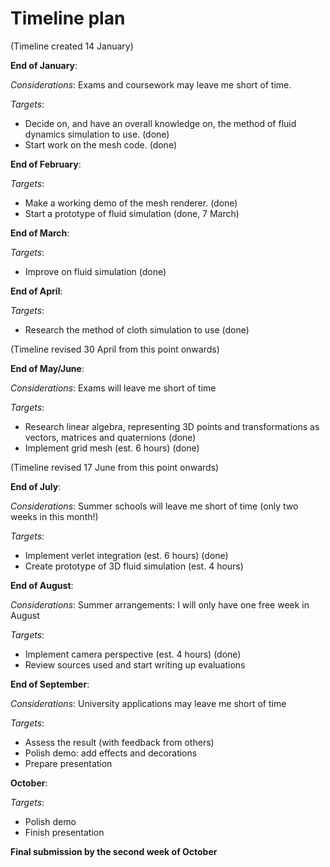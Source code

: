 Timeline plan
=============

(Timeline created 14 January)

**End of January**:

  *Considerations*:
  Exams and coursework may leave me short of time.

  *Targets*:
  * Decide on, and have an overall knowledge on, the method of fluid dynamics simulation to use. (done)
  * Start work on the mesh code. (done)


**End of February**:

  *Targets*:
  * Make a working demo of the mesh renderer. (done)
  * Start a prototype of fluid simulation (done, 7 March)


**End of March**:

  *Targets*:
  * Improve on fluid simulation (done)


**End of April**:

  *Targets*:
  * Research the method of cloth simulation to use (done)


(Timeline revised 30 April from this point onwards)


**End of May/June**:

  *Considerations*:
  Exams will leave me short of time

  *Targets*:
  * Research linear algebra, representing 3D points and transformations as vectors, matrices and quaternions (done)
  * Implement grid mesh (est. 6 hours) (done)


(Timeline revised 17 June from this point onwards)


**End of July**:

  *Considerations*:
  Summer schools will leave me short of time (only two weeks in this month!)

  *Targets*: 
  * Implement verlet integration (est. 6 hours) (done)
  * Create prototype of 3D fluid simulation (est. 4 hours)

**End of August**:

  *Considerations*:
  Summer arrangements: I will only have one free week in August

  *Targets*:
  * Implement camera perspective (est. 4 hours) (done)
  * Review sources used and start writing up evaluations


**End of September**:

  *Considerations*:
  University applications may leave me short of time

  *Targets*:
  * Assess the result (with feedback from others)
  * Polish demo: add effects and decorations
  * Prepare presentation


**October**:

  *Targets*:
  * Polish demo
  * Finish presentation


**Final submission by the second week of October**
